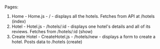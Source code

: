 Pages:

1. Home - Home.js - / - displays all the hotels. Fetches from API at /hotels (index)
2. Hotel - Hotel.js - /hotels/:id - displays one hotel's details and all of its reviews. Fetches from /hotels/:id (show)
3. Create Hotel - CreateHotel.js - /hotels/new - displays a form to create a hotel. Posts data to /hotels (create)
